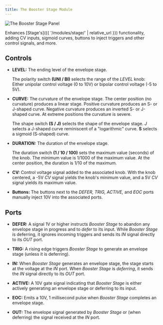 ```yaml
---
title: The Booster Stage Module
---
```

<img class="panel" src="panel.svg" alt="The Booster Stage Panel" />

Enhances [Stage's]({{ '/modules/stage/' | relative_url }}) functionality,
adding CV inputs,
sigmoid curves,
buttons to inject triggers and other control signals,
and more.

## Controls

- **LEVEL:**
    The ending level of the envelope stage.

    The polarity switch **(UNI / BI)**
    selects the range of the _LEVEL_ knob:
    Either unipolar control voltage (0 to 10V)
    or bipolar control voltage (-5 to 5V).

- **CURVE:**
    The curvature of the envelope stage.
    The center position (no curvature)
    produces a linear stage.
    Positive curvature produces an S- or J-shaped curve.
    Negative curvature produces an inverted S- or J-shaped curve.
    At extreme positions the curvature is severe.

    The shape switch **(S / J)**
    selects the shape of the envelope stage.
    _J_ selects a J-shaped curve
    reminiscent of a "logarithmic" curve.
    **S** selects a sigmoid (S-shaped) curve.

- **DURATION:**
    The duration of the envelope stage.

    The duration switch **(1 / 10 / 100)**
    sets the maximum value (seconds) of the knob.
    The minimum value is 1/1000 of the maximum value.
    At the center position,
    the duration is 1/10 of the maximum.

- **CV:**
    Control voltage signal added to the associated knob.
    With the knob centered,
    a -5V _CV_ signal yields the knob's minimum value,
    and a 5V _CV_ signal yields its maximum value.

- **Buttons:**
    The buttons next to the
    _DEFER, TRIG, ACTIVE,_ and _EOC_ ports
    manually inject 10V into the associated ports.

## Ports

- **DEFER:**
    A signal 1V or higher instructs _Booster Stage_
    to abandon any envelope stage in progress
    and to _defer_ to its input.
    While _Booster Stage_ is deferring,
    it ignores incoming triggers
    and sends its _IN_ signal
    directly to its _OUT_ port.

- **TRIG:**
    A rising edge triggers _Booster Stage_
    to generate an envelope stage
    (unless it is deferring).

- **IN:**
    When _Booster Stage_ generates an envelope stage,
    the stage starts at the voltage at the _IN_ port.
    When _Booster Stage_ is _deferring_,
    it sends the _IN_ signal directly to its _OUT_ port.

- **ACTIVE:**
    A 10V gate signal indicating that _Booster Stage_
    is either actively generating an envelope stage
    or deferring to its input.

- **EOC:**
    Emits a 10V, 1 millisecond pulse
    when _Booster Stage_ completes an envelope stage.

- **OUT:**
    The envelope signal generated by _Booster Stage_
    or (when deferring) the signal received at the _IN_ port.
